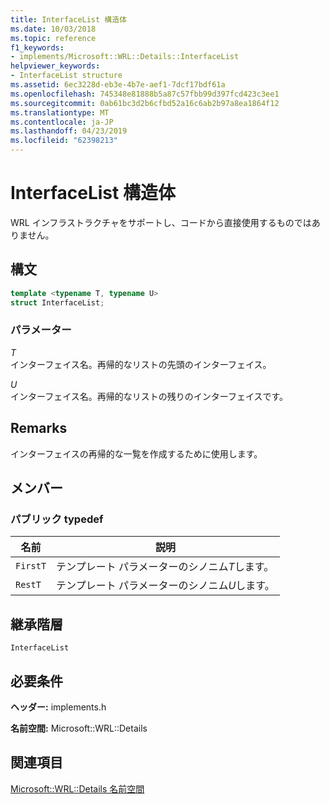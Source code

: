```yaml
---
title: InterfaceList 構造体
ms.date: 10/03/2018
ms.topic: reference
f1_keywords:
- implements/Microsoft::WRL::Details::InterfaceList
helpviewer_keywords:
- InterfaceList structure
ms.assetid: 6ec3228d-eb3e-4b7e-aef1-7dcf17bdf61a
ms.openlocfilehash: 745348e81888b5a87c57fbb99d397fcd423c3ee1
ms.sourcegitcommit: 0ab61bc3d2b6cfbd52a16c6ab2b97a8ea1864f12
ms.translationtype: MT
ms.contentlocale: ja-JP
ms.lasthandoff: 04/23/2019
ms.locfileid: "62398213"
---
```

# <a name="interfacelist-structure"></a>InterfaceList 構造体

WRL インフラストラクチャをサポートし、コードから直接使用するものではありません。

## <a name="syntax"></a>構文

```cpp
template <typename T, typename U>
struct InterfaceList;
```

### <a name="parameters"></a>パラメーター

*T*<br/>
インターフェイス名。再帰的なリストの先頭のインターフェイス。

*U*<br/>
インターフェイス名。再帰的なリストの残りのインターフェイスです。

## <a name="remarks"></a>Remarks

インターフェイスの再帰的な一覧を作成するために使用します。

## <a name="members"></a>メンバー

### <a name="public-typedefs"></a>パブリック typedef

|名前|説明|
|----------|-----------------|
|`FirstT`|テンプレート パラメーターのシノニム*T*します。|
|`RestT`|テンプレート パラメーターのシノニム*U*します。|

## <a name="inheritance-hierarchy"></a>継承階層

`InterfaceList`

## <a name="requirements"></a>必要条件

**ヘッダー:** implements.h

**名前空間:** Microsoft::WRL::Details

## <a name="see-also"></a>関連項目

[Microsoft::WRL::Details 名前空間](microsoft-wrl-details-namespace.md)